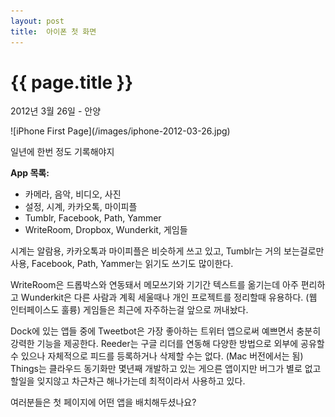```yaml
---
layout: post
title:  아이폰 첫 화면
---
```


{{ page.title }}
================

<p class="meta">2012년 3월 26일 - 안양</p>
![iPhone First Page](/images/iphone-2012-03-26.jpg)

일년에 한번 정도 기록해야지

**App 목록:**

* 카메라, 음악, 비디오, 사진
* 설정, 시계, 카카오톡, 마이피플
* Tumblr, Facebook, Path, Yammer
* WriteRoom, Dropbox, Wunderkit, 게임들

시계는 알람용, 카카오톡과 마이피플은 비슷하게 쓰고 있고, Tumblr는 거의 보는걸로만 사용, Facebook, Path, Yammer는 읽기도 쓰기도 많이한다. 

WriteRoom은 드롭박스와 연동돼서 메모쓰기와 기기간 텍스트를 옮기는데 아주 편리하고 Wunderkit은 다른 사람과 계획 세울때나 개인 프로젝트를 정리할때 유용하다. (웹 인터페이스도 훌륭) 게임들은 최근에 자주하는걸 앞으로 꺼내놨다. 

Dock에 있는 앱들 중에 Tweetbot은 가장 좋아하는 트위터 앱으로써 예쁘면서 충분히 강력한 기능을 제공한다. Reeder는 구글 리더를 연동해 다양한 방법으로 외부에 공유할 수 있으나 자체적으로 피드를 등록하거나 삭제할 수는 없다. (Mac 버전에서는 됨) Things는 클라우드 동기화만 몇년째 개발하고 있는 게으른 앱이지만 버그가 별로 없고 할일을 잊지않고 차근차근 해나가는데 최적이라서 사용하고 있다.  

여러분들은 첫 페이지에 어떤 앱을 배치해두셨나요?